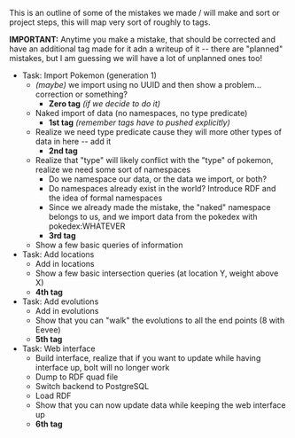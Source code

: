 This is an outline of some of the mistakes we made / will make and sort or project steps, this will map very sort of roughly to tags.

**IMPORTANT:** Anytime you make a mistake, that should be corrected and have an additional tag made for it adn a writeup of it --
there are "planned" mistakes, but I am guessing we will have a lot of unplanned ones too!

- Task: Import Pokemon (generation 1)
  - _(maybe)_ we import using no UUID and then show a problem... correction or something?
    - **Zero tag** _(if we decide to do it)_
  - Naked import of data (no namespaces, no type predicate)
    - **1st tag** _(remember tags have to pushed explicitly)_
  - Realize we need type predicate cause they will more other types of data in here -- add it
    - **2nd tag**
  - Realize that "type" will likely conflict with the "type" of pokemon, realize we need some sort of namespaces
    - Do we namespace our data, or the data we import, or both?
    - Do namespaces already exist in the world?  Introduce RDF and the idea of formal namespaces
    - Since we already made the mistake, the "naked" namespace belongs to us, and we import data from the pokedex with pokedex:WHATEVER
    - **3rd tag**
   - Show a few basic queries of information
- Task: Add locations
  - Add in locations
  - Show a few basic intersection queries (at location Y, weight above X)
  - **4th tag**
- Task: Add evolutions
  - Add in evolutions
  - Show that you can "walk" the evolutions to all the end points (8 with Eevee)
  - **5th tag**
- Task: Web interface
  - Build interface, realize that if you want to update while having interface up, bolt will no longer work
  - Dump to RDF quad file
  - Switch backend to PostgreSQL 
  - Load RDF
  - Show that you can now update data while keeping the web interface up
  - **6th tag**
